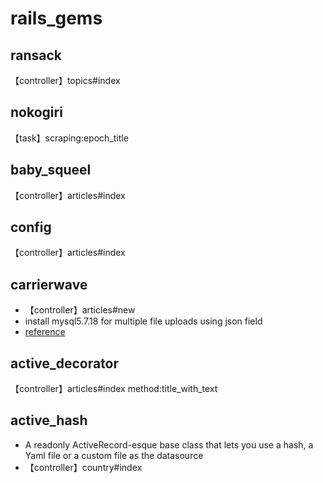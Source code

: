 # rails_gems

## ransack

【controller】topics#index

## nokogiri

【task】scraping:epoch_title

## baby_squeel

【controller】articles#index

## config

【controller】articles#index

## carrierwave

* 【controller】articles#new
* install mysql5.7.18 for multiple file uploads using json field
* [reference](https://github.com/carrierwaveuploader/carrierwave)

## active_decorator

【controller】articles#index method:title_with_text

## active_hash 

* A readonly ActiveRecord-esque base class that lets you use a hash, a Yaml file or a custom file as the datasource  
* 【controller】country#index